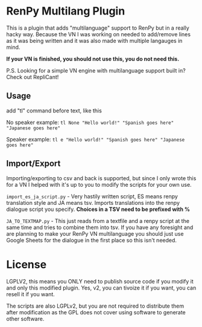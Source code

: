 # RenPy Multilang Plugin
This is a plugin that adds "multilanguage" support to RenPy but in a really hacky way. Because the VN I was working on needed to add/remove lines as it was being written and it was also made with multiple langauges in mind.

**If your VN is finished, you should not use this, you do not need this.**

P.S. Looking for a simple VN engine with multilanguage support built in? Check out RepliCant!

## Usage
add "tl" command before text, like this

No speaker example: `tl None "Hello world!" "Spanish goes here" "Japanese goes here"`

Speaker example: `tl e "Hello world!" "Spanish goes here" "Japanese goes here"`

## Import/Export
Importing/exporting to csv and back is supported, but since I only wrote this for a VN I helped with it's up to you to modify the scripts for your own use.

`import_es_ja_script.py` - Very hastily written script, ES means renpy translation style and JA means tsv. Imports translations into the renpy dialogue script you specify. **Choices in a TSV need to be prefixed with %**

`JA_TO_TEXTMAP.py` - This just reads from a textfile and a renpy script at the same time and tries to combine them into tsv. If you have any foresight and are planning to make your RenPy VN multilanguage you should just use Google Sheets for the dialogue in the first place so this isn't needed.

# License
LGPLV2, this means you ONLY need to publish source code if you modify it and only this modified plugin. Yes, v2, you can tivoize it if you want, you can resell it if you want.

The scripts are also LGPLv2, but you are not required to distribute them after modification as the GPL does not cover using software to generate other software.

